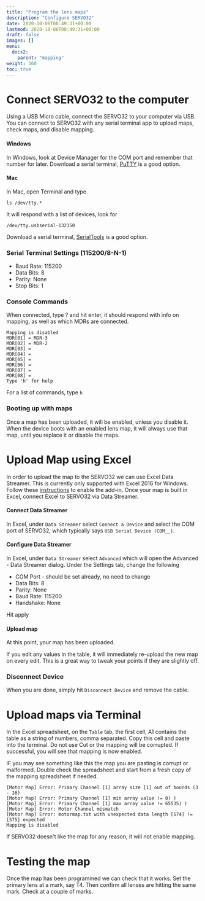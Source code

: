 ```yaml
---
title: "Program the lens maps"
description: "Configure SERVO32"
date: 2020-10-06T08:49:31+00:00
lastmod: 2020-10-06T08:49:31+00:00
draft: false
images: []
menu:
  docs2:
    parent: "mapping"
weight: 360
toc: true
---
```





# Connect SERVO32 to the computer

Using a USB Micro cable, connect the SERVO32 to your computer via USB. You can connect to SERVO32 with any serial terminal app to upload maps, check maps, and disable mapping.

#### Windows

In Windows, look at Device Manager for the COM port and remember that number for later. 
Download a serial terminal, [PuTTY](https://www.putty.org) is a good option.

#### Mac 
In Mac, open Terminal and type

```ls /dev/tty.*```

It will respond with a list of devices, look for

```/dev/tty.usbserial-132150```

Download a serial terminal, [SerialTools](https://apps.apple.com/us/app/serialtools/id611021963) is a good option. 


### Serial Terminal Settings (115200/8-N-1)

- Baud Rate: 115200
- Data Bits: 8
- Parity: None
- Stop Bits: 1

### Console Commands

When connected, type ? and hit enter, it should respond with info on mapping, as well as which MDRs are connected.

```text
Mapping is disabled
MDR[01] = MDR-3
MDR[02] = MDR-2
MDR[03] =
MDR[04] =
MDR[05] =
MDR[06] =
MDR[07] =
MDR[08] =
Type 'h' for help
```

For a list of commands, type ```h```

### Booting up with maps

Once a map has been uploaded, it will be enabled, unless you disable it. When the device boots with an enabled lens map, it will always use that map, until you replace it or disable the maps.


# Upload Map using Excel 

In order to upload the map to the SERVO32 we can use Excel Data Streamer. This is currently only supported with Excel 2016 for Windows. Follow these [instructions](https://support.microsoft.com/en-us/office/enable-the-data-streamer-add-in-70052b28-3b00-41e7-8ab6-8a9f142dffeb) to enable the add-in. Once your map is built in Excel, connect Excel to SERVO32 via Data Streamer.

#### Connect Data Streamer

In Excel, under ```Data Streamer``` select ```Connect a Device``` and select the COM port of SERVO32, which typically says ```USB Serial Device (COM__)```.

#### Configure Data Streamer

In Excel, under ```Data Streamer``` select ```Advanced``` which will open the Advanced - Data Streamer dialog. Under the Settings tab, change the following

- COM Port - should be set already, no need to change
- Data Bits: 8
- Parity: None
- Baud Rate: 115200
- Handshake: None

Hit apply

#### Upload map

At this point, your map has been uploaded.

If you edit any values in the table, it will immediately re-upload the new map on every edit. This is a great way to tweak your points if they are slightly off.

### Disconnect Device

When you are done, simply hit ```Disconnect Device``` and remove the cable.



# Upload maps via Terminal

In the Excel spreadsheet, on the ```Table``` tab, the first cell, A1 contains the table as a string of numbers, comma separated. Copy this cell and paste into the terminal. Do not use Cut or the mapping will be corrupted. If successful, you will see that mapping is now enabled.

IF you may see something like this the map you are pasting is corrupt or malformed. Double check the spreadsheet and start from a fresh copy of the mapping spreadsheet if needed.

```text
[Motor Map] Error: Primary Channel [1] array size [1] out of bounds (3 - 16)
[Motor Map] Error: Primary Channel [1] min array value != 0) )
[Motor Map] Error: Primary Channel [1] max array value != 65535) )
[Motor Map] Error: Motor Channel mismatch
[Motor Map] Error: motormap.txt with unexpected data length [574] != [575] expected
Mapping is disabled
```

If SERVO32 doesn't like the map for any reason, it will not enable mapping.



# Testing the map 

Once the map has been programmed we can check that it works. Set the primary lens at a mark, say T4. Then confirm all lenses are hitting the same mark. Check at a couple of marks.


